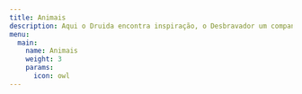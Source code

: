 ```yaml
---
title: Animais
description: Aqui o Druida encontra inspiração, o Desbravador um companheiro e o Arcano um familiar.
menu:
  main:
    name: Animais
    weight: 3
    params:
      icon: owl
---
```

